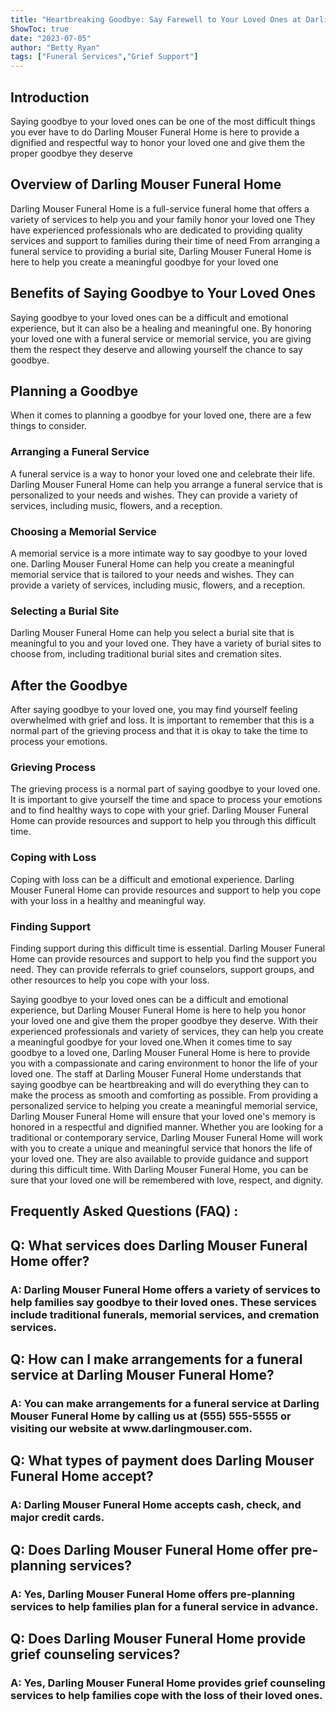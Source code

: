 ```yaml
---
title: "Heartbreaking Goodbye: Say Farewell to Your Loved Ones at Darling Mouser Funeral Home"
ShowToc: true 
date: "2023-07-05"
author: "Betty Ryan" 
tags: ["Funeral Services","Grief Support"]
---
```

## Introduction
Saying goodbye to your loved ones can be one of the most difficult things you ever have to do Darling Mouser Funeral Home is here to provide a dignified and respectful way to honor your loved one and give them the proper goodbye they deserve 

## Overview of Darling Mouser Funeral Home 
Darling Mouser Funeral Home is a full-service funeral home that offers a variety of services to help you and your family honor your loved one They have experienced professionals who are dedicated to providing quality services and support to families during their time of need From arranging a funeral service to providing a burial site, Darling Mouser Funeral Home is here to help you create a meaningful goodbye for your loved one 

## Benefits of Saying Goodbye to Your Loved Ones
Saying goodbye to your loved ones can be a difficult and emotional experience, but it can also be a healing and meaningful one. By honoring your loved one with a funeral service or memorial service, you are giving them the respect they deserve and allowing yourself the chance to say goodbye. 

## Planning a Goodbye
When it comes to planning a goodbye for your loved one, there are a few things to consider. 

### Arranging a Funeral Service 
A funeral service is a way to honor your loved one and celebrate their life. Darling Mouser Funeral Home can help you arrange a funeral service that is personalized to your needs and wishes. They can provide a variety of services, including music, flowers, and a reception. 

### Choosing a Memorial Service 
A memorial service is a more intimate way to say goodbye to your loved one. Darling Mouser Funeral Home can help you create a meaningful memorial service that is tailored to your needs and wishes. They can provide a variety of services, including music, flowers, and a reception. 

### Selecting a Burial Site 
Darling Mouser Funeral Home can help you select a burial site that is meaningful to you and your loved one. They have a variety of burial sites to choose from, including traditional burial sites and cremation sites. 

## After the Goodbye
After saying goodbye to your loved one, you may find yourself feeling overwhelmed with grief and loss. It is important to remember that this is a normal part of the grieving process and that it is okay to take the time to process your emotions. 

### Grieving Process 
The grieving process is a normal part of saying goodbye to your loved one. It is important to give yourself the time and space to process your emotions and to find healthy ways to cope with your grief. Darling Mouser Funeral Home can provide resources and support to help you through this difficult time. 

### Coping with Loss 
Coping with loss can be a difficult and emotional experience. Darling Mouser Funeral Home can provide resources and support to help you cope with your loss in a healthy and meaningful way. 

### Finding Support 
Finding support during this difficult time is essential. Darling Mouser Funeral Home can provide resources and support to help you find the support you need. They can provide referrals to grief counselors, support groups, and other resources to help you cope with your loss. 

Saying goodbye to your loved ones can be a difficult and emotional experience, but Darling Mouser Funeral Home is here to help you honor your loved one and give them the proper goodbye they deserve. With their experienced professionals and variety of services, they can help you create a meaningful goodbye for your loved one.When it comes time to say goodbye to a loved one, Darling Mouser Funeral Home is here to provide you with a compassionate and caring environment to honor the life of your loved one. The staff at Darling Mouser Funeral Home understands that saying goodbye can be heartbreaking and will do everything they can to make the process as smooth and comforting as possible. From providing a personalized service to helping you create a meaningful memorial service, Darling Mouser Funeral Home will ensure that your loved one's memory is honored in a respectful and dignified manner. Whether you are looking for a traditional or contemporary service, Darling Mouser Funeral Home will work with you to create a unique and meaningful service that honors the life of your loved one. They are also available to provide guidance and support during this difficult time. With Darling Mouser Funeral Home, you can be sure that your loved one will be remembered with love, respect, and dignity.

## Frequently Asked Questions (FAQ) :
<h2>Q: What services does Darling Mouser Funeral Home offer?</h2>

<h3>A: Darling Mouser Funeral Home offers a variety of services to help families say goodbye to their loved ones. These services include traditional funerals, memorial services, and cremation services.</h3>

<h2>Q: How can I make arrangements for a funeral service at Darling Mouser Funeral Home?</h2>

<h3>A: You can make arrangements for a funeral service at Darling Mouser Funeral Home by calling us at (555) 555-5555 or visiting our website at www.darlingmouser.com.</h3>

<h2>Q: What types of payment does Darling Mouser Funeral Home accept?</h2>

<h3>A: Darling Mouser Funeral Home accepts cash, check, and major credit cards.</h3>

<h2>Q: Does Darling Mouser Funeral Home offer pre-planning services?</h2>

<h3>A: Yes, Darling Mouser Funeral Home offers pre-planning services to help families plan for a funeral service in advance.</h3>

<h2>Q: Does Darling Mouser Funeral Home provide grief counseling services?</h2>

<h3>A: Yes, Darling Mouser Funeral Home provides grief counseling services to help families cope with the loss of their loved ones.</h3>




